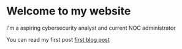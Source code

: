 # Welcome to my website

I'm a aspiring cybersecurity analyst and current NOC administrator 

You can read my first post [first blog post](blog/first-post.md)